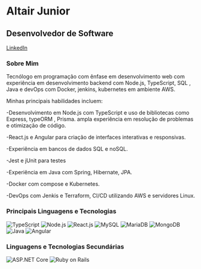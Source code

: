 # Altair Junior

## Desenvolvedor de Software

[LinkedIn](https://www.linkedin.com/in/altairjuniordev/)


### Sobre Mim

Tecnólogo em programação com ênfase em desenvolvimento web com experiência em desenvolvimento backend com Node.js, TypeScript, SQL , Java e devOps com Docker, jenkins, kubernetes em ambiente AWS.

Minhas principais habilidades incluem:

-Desenvolvimento em Node.js com TypeScript e uso de bibliotecas como Express, typeORM , Prisma. ampla experiência em resolução de problemas e otimização de código.

-React.js e Angular para criação de interfaces interativas e responsivas.

-Experiência em bancos de dados SQL e noSQL.

-Jest e jUnit para testes 

-Experiência em Java com Spring, Hibernate, JPA.

-Docker com compose e Kubernetes.

-DevOps com Jenkis e Terraform, CI/CD utilizando AWS e servidores Linux.


### Principais Linguagens e Tecnologias

![TypeScript](https://img.shields.io/badge/-TypeScript-3178C6?logo=typescript&logoColor=white&style=flat-square)
![Node.js](https://img.shields.io/badge/-Node.js-339933?logo=node.js&logoColor=white&style=flat-square)
![React.js](https://img.shields.io/badge/-React.js-61DAFB?logo=react&logoColor=white&style=flat-square)
![MySQL](https://img.shields.io/badge/-MySQL-4479A1?logo=mysql&logoColor=white&style=flat-square)
![MariaDB](https://img.shields.io/badge/-MariaDB-003545?logo=mariadb&logoColor=white&style=flat-square)
![MongoDB](https://img.shields.io/badge/-MongoDB-47A248?logo=mongodb&logoColor=white&style=flat-square)
![Java](https://img.shields.io/badge/-Java-007396?logo=java&logoColor=white&style=flat-square)
![Angular](https://img.shields.io/badge/-Angular-DD0031?logo=angular&logoColor=white&style=flat-square)

### Linguagens e Tecnologias Secundárias

![ASP.NET Core](https://img.shields.io/badge/-ASP.NET%20Core-512BD4?logo=.net&logoColor=white&style=flat-square)
![Ruby on Rails](https://img.shields.io/badge/-Ruby%20on%20Rails-CC0000?logo=ruby&logoColor=white&style=flat-square)

